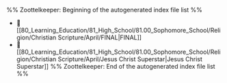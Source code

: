 %% Zoottelkeeper: Beginning of the autogenerated index file list  %%
- 📄 [[80_Learning_Education/81_High_School/81.00_Sophomore_School/Religion/Christian Scripture/April/FINAL|FINAL]]
- 📄 [[80_Learning_Education/81_High_School/81.00_Sophomore_School/Religion/Christian Scripture/April/Jesus Christ Superstar|Jesus Christ Superstar]]
%% Zoottelkeeper: End of the autogenerated index file list  %%
